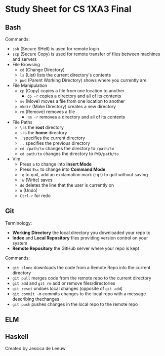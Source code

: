 # Study Sheet for CS 1XA3 Final

## Bash
Commands:
- `ssh` (Secure SHell) is used for remote login
- `scp` (Secure Copy) is used for remote transfer of files between machines and servers
- File Browsing
   - `cd` (Change Directory)
   - `ls` (List) lists the current directory's contents
   - `pwd` (Parent Working Directory) shows where you currently are
- File Manipulation
   - `cp` (Copy) copies a file from one location to another
     - `cp -r` copies a directory and all of its contents 
   - `mv` (Move) moves a file from one location to another
   - `mkdir` (Make Directory) creates a new directory
   - `rm` (Remove) removes a file
     - `rm -r` removes a directory and all of its contents
- File Paths
   - `\` is the **root** directory
   - `~` is the **home** directory 
   - `.` specifies the current directory
   - `..` specifies the previous directory
   - `cd /path/to` changes the directory to `/path/to`
   - `cd path/to` changes the directory to `PWD/path/to`
- Vim
   - Press `a` to change into **Insert Mode**
   - Press `Esc` to change into **Command Mode**
   - `:q` to quit, add an exclamation mark (`:q!`) to quit without saving
   - `:w` (Write) saves
   - `dd` deletes the line that the user is currently on
   - `u` (Undo)
   - `Ctrl-r` for redo 

## Git
Terminology: 
- **Working Directory** the local directory you downloaded your repo to
- **Index** and **Local Repository** files providing version control on your system
- **Remote Repository** the GitHub server where your repo is kept
 
Commands:
- `git clone` downloads the code from a Remote Repo into the current directory
- `git pull` merges code from the remote repo to the current directory
- `git add` and `git rm` add or remove files/directories
- `git reset` undoes local changes (opposite of `git add`)
- `git commit -m` commits changes to the local repo with a message describing thechanges
- `git push` pushes changes in the local repo to the remote repo


## ELM


## Haskell


Created by Jessica de Leeuw 
